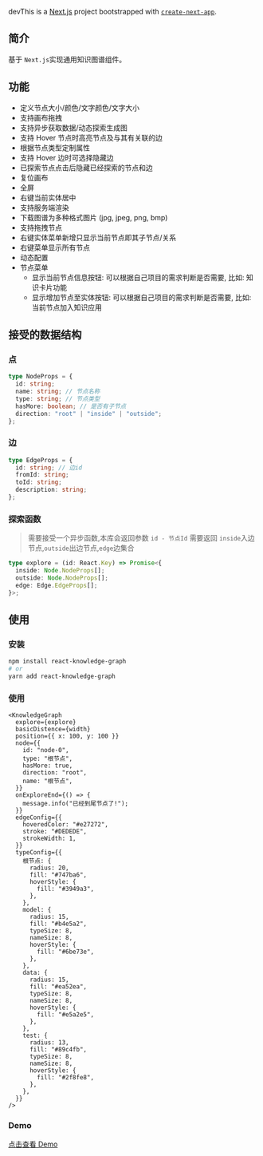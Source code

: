 <!--
 * @Author: tohsaka888
 * @Date: 2022-10-08 08:25:48
 * @LastEditors: tohsaka888
 * @LastEditTime: 2022-10-08 16:13:04
 * @Description: 请填写简介
-->

devThis is a [Next.js](https://nextjs.org/) project bootstrapped with [`create-next-app`](https://github.com/vercel/next.js/tree/canary/packages/create-next-app).

## 简介

基于 `Next.js`实现通用知识图谱组件。

## 功能

- 定义节点大小/颜色/文字颜色/文字大小
- 支持画布拖拽
- 支持异步获取数据/动态探索生成图
- 支持 Hover 节点时高亮节点及与其有关联的边
- 根据节点类型定制属性
- 支持 Hover 边时可选择隐藏边
- 已探索节点点击后隐藏已经探索的节点和边
- 复位画布
- 全屏
- 右键当前实体居中
- 支持服务端渲染
- 下载图谱为多种格式图片 (jpg, jpeg, png, bmp)
- 支持拖拽节点
- 右键实体菜单新增只显示当前节点即其子节点/关系
- 右键菜单显示所有节点
- 动态配置
- 节点菜单
  - 显示当前节点信息按钮: 可以根据自己项目的需求判断是否需要, 比如: 知识卡片功能
  - 显示增加节点至实体按钮: 可以根据自己项目的需求判断是否需要, 比如: 当前节点加入知识应用

## 接受的数据结构

### 点

```typescript
type NodeProps = {
  id: string;
  name: string; // 节点名称
  type: string; // 节点类型
  hasMore: boolean; // 是否有子节点
  direction: "root" | "inside" | "outside";
};
```

### 边

```typescript
type EdgeProps = {
  id: string; // 边id
  fromId: string;
  toId: string;
  description: string;
};
```

### 探索函数

> 需要接受一个异步函数,本库会返回参数 `id - 节点Id`
> 需要返回 `inside`入边节点,`outside`出边节点,`edge`边集合

```typescript
type explore = (id: React.Key) => Promise<{
  inside: Node.NodeProps[];
  outside: Node.NodeProps[];
  edge: Edge.EdgeProps[];
}>;
```

## 使用

### 安装

```bash
npm install react-knowledge-graph
# or
yarn add react-knowledge-graph
```

### 使用

```tsx
<KnowledgeGraph
  explore={explore}
  basicDistence={width}
  position={{ x: 100, y: 100 }}
  node={{
    id: "node-0",
    type: "根节点",
    hasMore: true,
    direction: "root",
    name: "根节点",
  }}
  onExploreEnd={() => {
    message.info("已经到尾节点了!");
  }}
  edgeConfig={{
    hoveredColor: "#e27272",
    stroke: "#DEDEDE",
    strokeWidth: 1,
  }}
  typeConfig={{
    根节点: {
      radius: 20,
      fill: "#747ba6",
      hoverStyle: {
        fill: "#3949a3",
      },
    },
    model: {
      radius: 15,
      fill: "#b4e5a2",
      typeSize: 8,
      nameSize: 8,
      hoverStyle: {
        fill: "#6be73e",
      },
    },
    data: {
      radius: 15,
      fill: "#ea52ea",
      typeSize: 8,
      nameSize: 8,
      hoverStyle: {
        fill: "#e5a2e5",
      },
    },
    test: {
      radius: 13,
      fill: "#89c4fb",
      typeSize: 8,
      nameSize: 8,
      hoverStyle: {
        fill: "#2f8fe8",
      },
    },
  }}
/>
```

### Demo

[点击查看 Demo](https://knowledge-graph-demo.netlify.app/)
